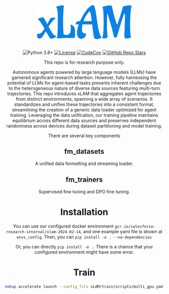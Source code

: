 <div align="center">
  <a href="https://github.com/SalesforceAIResearch/xLAM/tree/main"><img width="300px" height="auto" src="./images/xlam-no-background.png"></a>
</div>

<br/>

<div align="center">

  ![Python 3.8+](https://img.shields.io/badge/Python-3.8%2B-brightgreen.svg)
  [![License](https://img.shields.io/badge/License-Apache-green.svg)](https://github.com/MetaMind/AgentLite/blob/main/LICENSE)
  [![CodeCov](https://codecov.io/gh/MetaMind/AgentLite/branch/main/graph/badge.svg)](https://codecov.io/gh/MetaMind/AgentLite)
  [![GitHub Repo Stars](https://img.shields.io/github/stars/MetaMind/AgentLite?color=brightgreen&logo=github)](https://github.com/MetaMind/AgentLite/stargazers)
  <!-- [![Documentation Status](https://img.shields.io/readthedocs/agentlite?logo=readthedocs)](https://agentlite.readthedocs.io) -->
  <!-- [![Tests](https://github.com/MetaMind/AgentLite/actions/workflows/test.yml/badge.svg)](https://github.com/MetaMind/AgentLite/actions/workflows/test.yml) -->
  <!-- [![Downloads](https://static.pepy.tech/personalized-badge/agentlite?period=total&left_color=grey&right_color=blue&left_text=downloads)](https://pepy.tech/project/agentlite) -->


This repo is for research purpose only.


Autonomous agents powered by large language models (LLMs) have garnered significant research attention. However, fully harnessing the potential of LLMs for
agent-based tasks presents inherent challenges due to the heterogeneous nature of
diverse data sources featuring multi-turn trajectories. This repo introduces xLAM
that aggregates agent trajectories from distinct environments, spanning a wide
array of scenarios. It standardizes and unifies these trajectories into
a consistent format, streamlining the creation of a generic data loader optimized
for agent training. Leveraging the data unification, our training pipeline maintains
equilibrium across different data sources and preserves independent randomness
across devices during dataset partitioning and model training. 

There are several key components 

## fm_datasets
A unified data formatting and streaming loader. 

## fm_trainers
Supervised fine tuning and DPO fine tuning. 

# Installation
You can use our configured docker environment `gcr.io/salesforce-research-internal/xlam-2024-02-14`, and one example yaml file is shown at `envs_config`.
Then, you can `pip install -e . --no-dependencies`

Or, you can directly `pip install -e .`. There is a chance that your configured environment might have some error.

# Train

```bash
nohup accelerate launch --config_file xLAM/train/scripts/multi_gpu.yaml xLAM/train/scripts/sft_mixtral8X7B_accelerator.py --model_name mistralai/Mixtral-8x7B-Instruct-v0.1 --seq_length 4096 --run_name sft_mixtral8X7B_v2_02072024 --output_dir {path} > sft_mixtral8X7B_v2_02072024.nohup 2>&1 &
```
